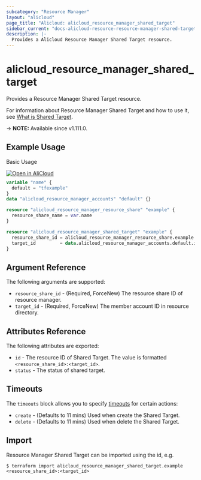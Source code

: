 ```yaml
---
subcategory: "Resource Manager"
layout: "alicloud"
page_title: "Alicloud: alicloud_resource_manager_shared_target"
sidebar_current: "docs-alicloud-resource-resource-manager-shared-target"
description: |-
  Provides a Alicloud Resource Manager Shared Target resource.
---
```


# alicloud_resource_manager_shared_target

Provides a Resource Manager Shared Target resource.

For information about Resource Manager Shared Target and how to use it, see [What is Shared Target](https://www.alibabacloud.com/help/en/doc-detail/94475.htm).

-> **NOTE:** Available since v1.111.0.

## Example Usage

Basic Usage

<div style="display: block;margin-bottom: 40px;"><div class="oics-button" style="float: right;position: absolute;margin-bottom: 10px;">
  <a href="https://api.aliyun.com/api-tools/terraform?resource=alicloud_resource_manager_shared_target&exampleId=a10a0f37-3fdb-86a4-26f9-86b934c54cbb7f1afac4&activeTab=example&spm=docs.r.resource_manager_shared_target.0.a10a0f373f&intl_lang=EN_US" target="_blank">
    <img alt="Open in AliCloud" src="https://img.alicdn.com/imgextra/i1/O1CN01hjjqXv1uYUlY56FyX_!!6000000006049-55-tps-254-36.svg" style="max-height: 44px; max-width: 100%;">
  </a>
</div></div>

```terraform
variable "name" {
  default = "tfexample"
}
data "alicloud_resource_manager_accounts" "default" {}

resource "alicloud_resource_manager_resource_share" "example" {
  resource_share_name = var.name
}

resource "alicloud_resource_manager_shared_target" "example" {
  resource_share_id = alicloud_resource_manager_resource_share.example.id
  target_id         = data.alicloud_resource_manager_accounts.default.ids.0
}
```

## Argument Reference

The following arguments are supported:

* `resource_share_id` - (Required, ForceNew) The resource share ID of resource manager.
* `target_id` - (Required, ForceNew) The member account ID in resource directory.

## Attributes Reference

The following attributes are exported:

* `id` - The resource ID of Shared Target. The value is formatted `<resource_share_id>:<target_id>`.
* `status` - The status of shared target.

## Timeouts

The `timeouts` block allows you to specify [timeouts](https://www.terraform.io/docs/configuration-0-11/resources.html#timeouts) for certain actions:

* `create` - (Defaults to 11 mins) Used when create the Shared Target.
* `delete` - (Defaults to 11 mins) Used when delete the Shared Target.

## Import

Resource Manager Shared Target can be imported using the id, e.g.

```shell
$ terraform import alicloud_resource_manager_shared_target.example <resource_share_id>:<target_id>
```
